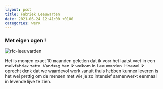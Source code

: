 ```yaml
---
layout: post
title: Fabriek Leeuwarden
date: 2021-06-24 12:41:00 +0100
categories: werk
---
```


### Met eigen ogen !

![rfc-leeuwarden](https://prisse.net/rfc-leeuwarden.jpg)

Het is morgen exact 10 maanden geleden dat ik voor het laatst voet in een melkfabriek zette. Vandaag ben ik welkom in Leeuwarden. Hoewel ik oprecht denk dat we waardevol werk vanuit thuis hebben kunnen leveren is het wel prettig om de mensen met wie je zo intensief samenwerkt eenmaal in levende lijve te zien.
